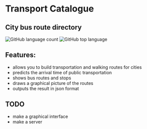 # Transport Catalogue 
## City bus route directory

![GitHub language count](https://img.shields.io/github/languages/count/SERJCOM/cpp-transport-catalogue) 
![GitHub top language](https://img.shields.io/github/languages/top/SERJCOM/cpp-transport-catalogue?color=yellow) 

## Features:
+ allows you to build transportation and walking routes for cities
+ predicts the arrival time of public transportation
+ shows bus routes and stops
+ draws a graphical picture of the routes
+ outputs the result in json format

## TODO
+ make a graphical interface
+ make a server 
  


